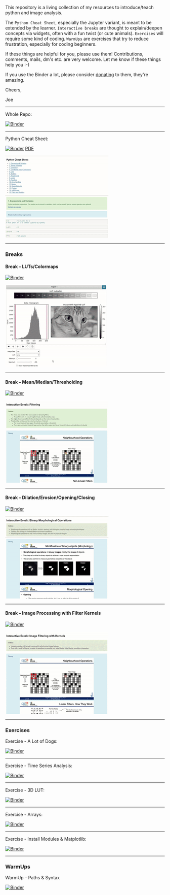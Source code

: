 This repository is a living collection of my resources to introduce/teach python and image analysis.

The <code>Python Cheat Sheet</code>, especially the Jupyter variant, is meant to be extended by the learner. <code>Interactive breaks</code> are thought to explain/deepen concepts via widgets, often with a fun twist (or cute animals). <code>Exercises</code> will require some kind of coding. <code>WarmUps</code> are exercises that try to reduce frustration, especially for coding beginners.
    
If these things are helpful for you, please use them! Contributions, comments, mails, dm's etc. are very welcome. Let me know if these things help you :-)

If you use the Binder a lot, please consider [donating](https://numfocus.salsalabs.org/donate-to-binder/index.html) to them, they're amazing.
  
Cheers,

Joe
  
  
---

Whole Repo: 

[![Binder](https://mybinder.org/badge_logo.svg)](https://mybinder.org/v2/gh/JoeGreiner/Binder_ImageAnalysisSandbox/master?urlpath=git-pull?repo=https://github.com/JoeGreiner/FiltersAndMorphologicalOpsDemo)

---

Python Cheat Sheet:

[![Binder](https://mybinder.org/badge_logo.svg)](https://mybinder.org/v2/gh/JoeGreiner/Binder_ImageAnalysisSandbox/master?urlpath=git-pull%3Frepo%3Dhttps%253A%252F%252Fgithub.com%252FJoeGreiner%252FFiltersAndMorphologicalOpsDemo%26urlpath%3Dtree%252FFiltersAndMorphologicalOpsDemo%252FPython_CheatSheet/Python_CheatSheet.ipynb%26branch%3Dmain)  [PDF](https://docs.google.com/viewer?url=https://raw.githubusercontent.com/JoeGreiner/FiltersAndMorphologicalOpsDemo/main/Python_CheatSheet/python_cheat_sheet.pdf)

[![CheattSheet](readme_helper/cheatsheet.gif)](https://mybinder.org/v2/gh/JoeGreiner/Binder_ImageAnalysisSandbox/master?urlpath=git-pull%3Frepo%3Dhttps%253A%252F%252Fgithub.com%252FJoeGreiner%252FFiltersAndMorphologicalOpsDemo%26urlpath%3Dtree%252FFiltersAndMorphologicalOpsDemo%252FPython_CheatSheet/Python_CheatSheet.ipynb%26branch%3Dmain)

---

### Breaks
#### Break – LUTs/Colormaps
[![Binder](https://mybinder.org/badge_logo.svg)](https://mybinder.org/v2/gh/JoeGreiner/Binder_ImageAnalysisSandbox/master?urlpath=git-pull%3Frepo%3Dhttps%253A%252F%252Fgithub.com%252FJoeGreiner%252FFiltersAndMorphologicalOpsDemo%26urlpath%3Dtree%252FFiltersAndMorphologicalOpsDemo%252FInteractiveBreak_2D_LUT%252FInteractiveBreak_LUTs.ipynb%26branch%3Dmain%26branch%3Dmain)

[![2D LUT](readme_helper/2D_LUT.gif)](https://mybinder.org/v2/gh/JoeGreiner/Binder_ImageAnalysisSandbox/master?urlpath=git-pull%3Frepo%3Dhttps%253A%252F%252Fgithub.com%252FJoeGreiner%252FFiltersAndMorphologicalOpsDemo%26urlpath%3Dtree%252FFiltersAndMorphologicalOpsDemo%252FInteractiveBreak_2D_LUT%252FInteractiveBreak_LUTs.ipynb%26branch%3Dmain%26branch%3Dmain)

---

#### Break – Mean/Median/Thresholding
[![Binder](https://mybinder.org/badge_logo.svg)](https://mybinder.org/v2/gh/JoeGreiner/Binder_ImageAnalysisSandbox/master?urlpath=git-pull%3Frepo%3Dhttps%253A%252F%252Fgithub.com%252FJoeGreiner%252FFiltersAndMorphologicalOpsDemo%26urlpath%3Dtree%252FFiltersAndMorphologicalOpsDemo%252FInteractiveBreak_Filtering%252FInteractiveBreak_Filtering.ipynb%26branch%3Dmain)

[![Rank](readme_helper/RankFilter.gif)](https://mybinder.org/v2/gh/JoeGreiner/Binder_ImageAnalysisSandbox/master?urlpath=git-pull%3Frepo%3Dhttps%253A%252F%252Fgithub.com%252FJoeGreiner%252FFiltersAndMorphologicalOpsDemo%26urlpath%3Dtree%252FFiltersAndMorphologicalOpsDemo%252FInteractiveBreak_Filtering%252FInteractiveBreak_Filtering.ipynb%26branch%3Dmain)

---

#### Break – Dilation/Erosion/Opening/Closing
[![Binder](https://mybinder.org/badge_logo.svg)](https://mybinder.org/v2/gh/JoeGreiner/Binder_ImageAnalysisSandbox/master?urlpath=git-pull%3Frepo%3Dhttps%253A%252F%252Fgithub.com%252FJoeGreiner%252FFiltersAndMorphologicalOpsDemo%26urlpath%3Dtree%252FFiltersAndMorphologicalOpsDemo%252FInteractiveBreak_MorphologicalOps%252FInteractiveBreak_MorphologicalOps.ipynb%26branch%3Dmain)

[![Morph](readme_helper/MorphOps.gif)](https://mybinder.org/v2/gh/JoeGreiner/Binder_ImageAnalysisSandbox/master?urlpath=git-pull%3Frepo%3Dhttps%253A%252F%252Fgithub.com%252FJoeGreiner%252FFiltersAndMorphologicalOpsDemo%26urlpath%3Dtree%252FFiltersAndMorphologicalOpsDemo%252FInteractiveBreak_MorphologicalOps%252FInteractiveBreak_MorphologicalOps.ipynb%26branch%3Dmain)

---

#### Break – Image Processing with Filter Kernels
[![Binder](https://mybinder.org/badge_logo.svg)](https://mybinder.org/v2/gh/JoeGreiner/Binder_ImageAnalysisSandbox/master?urlpath=git-pull%3Frepo%3Dhttps%253A%252F%252Fgithub.com%252FJoeGreiner%252FFiltersAndMorphologicalOpsDemo%26urlpath%3Dtree%252FFiltersAndMorphologicalOpsDemo%252FInteractiveBreak_Kernels%252FInteractiveBreak_Kernels.ipynb%26branch%3Dmain)

[![kernels](readme_helper/Kernels.gif)](https://mybinder.org/v2/gh/JoeGreiner/Binder_ImageAnalysisSandbox/master?urlpath=git-pull%3Frepo%3Dhttps%253A%252F%252Fgithub.com%252FJoeGreiner%252FFiltersAndMorphologicalOpsDemo%26urlpath%3Dtree%252FFiltersAndMorphologicalOpsDemo%252FInteractiveBreak_Kernels%252FInteractiveBreak_Kernels.ipynb%26branch%3Dmain)

---

### Exercises
Exercise - A Lot of Dogs:

[![Binder](https://mybinder.org/badge_logo.svg)](https://mybinder.org/v2/gh/JoeGreiner/Binder_ImageAnalysisSandbox/master?urlpath=git-pull%3Frepo%3Dhttps%253A%252F%252Fgithub.com%252FJoeGreiner%252FFiltersAndMorphologicalOpsDemo%26urlpath%3Dtree%252FFiltersAndMorphologicalOpsDemo%252FExercise_A_Lot_Of_Dogs/Exercise_A_Lot_Of_Dogs.ipynb%26branch%3Dmain)

---

Exercise - Time Series Analysis:

[![Binder](https://mybinder.org/badge_logo.svg)](https://mybinder.org/v2/gh/JoeGreiner/Binder_ImageAnalysisSandbox/master?urlpath=git-pull%3Frepo%3Dhttps%253A%252F%252Fgithub.com%252FJoeGreiner%252FFiltersAndMorphologicalOpsDemo%26urlpath%3Dtree%252FFiltersAndMorphologicalOpsDemo%252FExercise_TimeSeriesAnalysis/Exercise_TimeSeriesAnalysis.ipynb%26branch%3Dmain)

---

Exercise - 3D LUT:

[![Binder](https://mybinder.org/badge_logo.svg)](https://mybinder.org/v2/gh/JoeGreiner/Binder_ImageAnalysisSandbox/master?urlpath=git-pull%3Frepo%3Dhttps%253A%252F%252Fgithub.com%252FJoeGreiner%252FFiltersAndMorphologicalOpsDemo%26urlpath%3Dtree%252FFiltersAndMorphologicalOpsDemo%252FExercise_3D_LUT/Exercise_3D_LUT.ipynb%26branch%3Dmain)

---

Exercise - Arrays:

[![Binder](https://mybinder.org/badge_logo.svg)](https://mybinder.org/v2/gh/JoeGreiner/Binder_ImageAnalysisSandbox/master?urlpath=git-pull%3Frepo%3Dhttps%253A%252F%252Fgithub.com%252FJoeGreiner%252FFiltersAndMorphologicalOpsDemo%26urlpath%3Dtree%252FFiltersAndMorphologicalOpsDemo%252FExercise_Arrays%252FExercise_Arrays.ipynb%26branch%3Dmain)

---

Exercise - Install Modules & Matplotlib:

[![Binder](https://mybinder.org/badge_logo.svg)](https://mybinder.org/v2/gh/JoeGreiner/Binder_ImageAnalysisSandbox/master?urlpath=git-pull%3Frepo%3Dhttps%253A%252F%252Fgithub.com%252FJoeGreiner%252FFiltersAndMorphologicalOpsDemo%26urlpath%3Dtree%252FFiltersAndMorphologicalOpsDemo%252FExercise_InstallModulesMatplotlib/Exercise_InstallModulesMatplotlib.ipynb%26branch%3Dmain)

---

### WarmUps
WarmUp – Paths & Syntax

[![Binder](https://mybinder.org/badge_logo.svg)](https://mybinder.org/v2/gh/JoeGreiner/Binder_ImageAnalysisSandbox/master?urlpath=git-pull%3Frepo%3Dhttps%253A%252F%252Fgithub.com%252FJoeGreiner%252FFiltersAndMorphologicalOpsDemo%26urlpath%3Dtree/FiltersAndMorphologicalOpsDemo/Warmup_PathsSyntax/WarmUp_PathsSyntax.ipynb%26branch%3Dmain)

